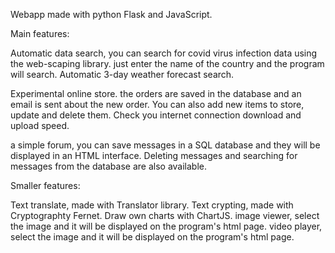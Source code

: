 Webapp made with python Flask and JavaScript.

Main features:

Automatic data search, you can search for covid virus infection data using the web-scaping library. just enter the name of the country and the program will search.
Automatic 3-day weather forecast search.

Experimental online store. the orders are saved in the database and an email is sent about the new order. You can also add new items to store, update and delete them.
Check you internet connection download and upload speed.

a simple forum, you can save messages in a SQL database and they will be displayed in an HTML interface. Deleting messages and searching for messages from the database are also available.

Smaller features:

Text translate, made with Translator library.
Text crypting, made with Cryptographty Fernet.
Draw own charts with ChartJS.
image viewer, select the image and it will be displayed on the program's html page.
video player, select the image and it will be displayed on the program's html page.
